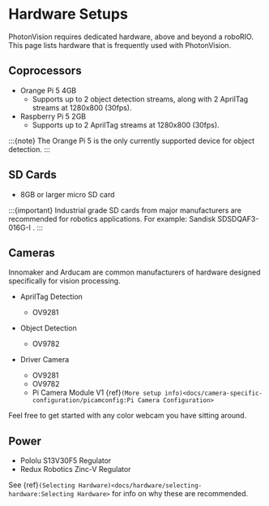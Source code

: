 # Hardware Setups

PhotonVision requires dedicated hardware, above and beyond a roboRIO. This page lists hardware that is frequently used with PhotonVision.

## Coprocessors

- Orange Pi 5 4GB
  - Supports up to 2 object detection streams, along with 2 AprilTag streams at 1280x800 (30fps).
- Raspberry Pi 5 2GB
  - Supports up to 2 AprilTag streams at 1280x800 (30fps).

:::{note}
The Orange Pi 5 is the only currently supported device for object detection.
:::

## SD Cards

- 8GB or larger micro SD card

:::{important}
Industrial grade SD cards from major manufacturers are recommended for robotics applications. For example: Sandisk SDSDQAF3-016G-I .
:::

## Cameras

Innomaker and Arducam are common manufacturers of hardware designed specifically for vision processing.

- AprilTag Detection

  - OV9281

- Object Detection

  - OV9782

- Driver Camera
  - OV9281
  - OV9782
  - Pi Camera Module V1 {ref}`(More setup info)<docs/camera-specific-configuration/picamconfig:Pi Camera Configuration>`

Feel free to get started with any color webcam you have sitting around.

## Power

- Pololu S13V30F5 Regulator
- Redux Robotics Zinc-V Regulator

See {ref}`(Selecting Hardware)<docs/hardware/selecting-hardware:Selecting Hardware>` for info on why these are recommended.
